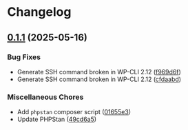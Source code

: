 # Changelog

## [0.1.1](https://github.com/nlemoine/wp-cli-move/compare/0.1.0...0.1.1) (2025-05-16)


### Bug Fixes

* Generate SSH command broken in WP-CLI 2.12 ([f969d6f](https://github.com/nlemoine/wp-cli-move/commit/f969d6f257f21b68a691eec76992a6d3175a8b68))
* Generate SSH command broken in WP-CLI 2.12 ([cfdaabd](https://github.com/nlemoine/wp-cli-move/commit/cfdaabd96cc1ad0a5f838f4148e0c792d4955ccc))


### Miscellaneous Chores

* Add `phpstan` composer script ([01655e3](https://github.com/nlemoine/wp-cli-move/commit/01655e348db78e8a554fc5948682660027f9fd3e))
* Update PHPStan ([49cd6a5](https://github.com/nlemoine/wp-cli-move/commit/49cd6a577ba07a1ca3b96acd095a1efccec68027))
